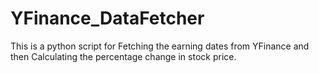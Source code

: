 # YFinance_DataFetcher

This is a python script for Fetching the earning dates from YFinance and then Calculating the percentage change in stock price.